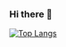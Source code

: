 ### Hi there 👋
[![Top Langs](https://github-readme-stats.vercel.app/api/top-langs/?username=Polarzz&layout=compact)](https://github.com/anuraghazra/github-readme-stats)
<!--
**Polarzz/Polarzz** is a ✨ _special_ ✨ repository because its `README.md` (this file) appears on your GitHub profile.

Here are some ideas to get you started:

- 🔭 I’m currently working on ...
- 🌱 I’m currently learning ...
- 👯 I’m looking to collaborate on ...
- 🤔 I’m looking for help with ...
- 💬 Ask me about ...
- 📫 How to reach me: ...
- 😄 Pronouns: ...
- ⚡ Fun fact: ...
-->
